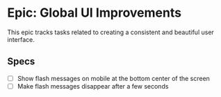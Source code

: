 # Epic: Global UI Improvements

This epic tracks tasks related to creating a consistent and beautiful user interface.

## Specs

- [ ] Show flash messages on mobile at the bottom center of the screen
- [ ] Make flash messages disappear after a few seconds
